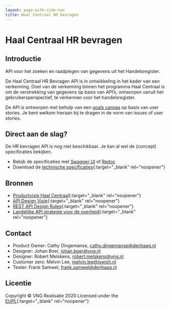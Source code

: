 ```yaml
---
layout: page-with-side-nav
title: Haal Centraal HR bevragen
---
```

# Haal Centraal HR bevragen

## Introductie
API voor het zoeken en raadplegen van gegevens uit het Handelsregister. 

De Haal Centraal HR Bevragen API is in ontwikkeling in het kader van een verkenning. Doel van de verkenning binnen het programma Haal Centraal is om de verstrekking van gegevens op basis van API’s, ontworpen vanuit het gebruikersperspectief, te verkennen voor het handelsregister.

De API is ontworpen met behulp van een [goals canvas](./goals-canvas) op basis van user stories. Je bent welkom hieraan bij te dragen in de vorm van issues of user stories.

## Direct aan de slag?
De HR bevragen API is nog niet beschikbaar. Je kan al wel de (concept) specificaties bekijken.

* Bekijk de specificaties met [Swagger UI](./swagger-ui) of [Redoc](./redoc)
* Download de [technische specificaties](https://github.com/VNG-Realisatie/Haal-Centraal-BRK-bevragen/blob/develop/specificatie/genereervariant/openapi.yaml){:target="_blank" rel="noopener"}

## Bronnen

* [Productvisie Haal Centraal](https://vng-realisatie.github.io/Haal-Centraal){:target="_blank" rel="noopener"}
* [API Design Visie](https://github.com/Geonovum/KP-APIs/tree/master/Werkgroep%20Design%20Visie){:target="_blank" rel="noopener"}
* [REST API Design Rules](https://docs.geostandaarden.nl/api/API-Designrules/){:target="_blank" rel="noopener"}
* [Landelijke API strategie voor de overheid](https://geonovum.github.io/KP-APIs/){:target="_blank" rel="noopener"}

## Contact

* Product Owner: Cathy Dingemanse, [cathy.dingemanse@denhaag.nl](mailto:cathy.dingemanse@denhaag.nl)
* Designer: Johan Boer, [johan.boer@vng.nl](mailto:johan.boer@vng.nl)
* Designer: Robert Melskens, [robert.melskens@vng.nl](mailto:robert.melskens@vng.nl)
* Customer zero: Melvin Lee, [melvin.lee@iswish.nl](mailto:melvin.lee@iswish.nl)
* Tester: Frank Samwel, [frank.samwel@denhaag.nl](mailto:frank.samwel@denhaag.nl)

## Licentie

Copyright &copy; VNG Realisatie 2020
Licensed under the [EUPL](https://github.com/VNG-Realisatie/Haal-Centraal-HR-bevragen/blob/master/LICENCE.md){:target="_blank" rel="noopener"}
